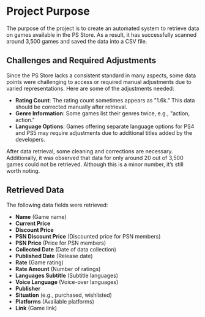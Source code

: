 # Project Purpose

The purpose of the project is to create an automated system to retrieve data on games available in the PS Store. As a result, it has successfully scanned around 3,500 games and saved the data into a CSV file.

## Challenges and Required Adjustments

Since the PS Store lacks a consistent standard in many aspects, some data points were challenging to access or required manual adjustments due to varied representations. Here are some of the adjustments needed:

- **Rating Count**: The rating count sometimes appears as "1.6k." This data should be corrected manually after retrieval.
- **Genre Information**: Some games list their genres twice, e.g., "action, action."
- **Language Options**: Games offering separate language options for PS4 and PS5 may require adjustments due to additional titles added by the developers.

After data retrieval, some cleaning and corrections are necessary. Additionally, it was observed that data for only around 20 out of 3,500 games could not be retrieved. Although this is a minor number, it’s still worth noting.

## Retrieved Data

The following data fields were retrieved:

- **Name** (Game name)
- **Current Price**
- **Discount Price**
- **PSN Discount Price** (Discounted price for PSN members)
- **PSN Price** (Price for PSN members)
- **Collected Date** (Date of data collection)
- **Published Date** (Release date)
- **Rate** (Game rating)
- **Rate Amount** (Number of ratings)
- **Languages Subtitle** (Subtitle languages)
- **Voice Language** (Voice-over languages)
- **Publisher**
- **Situation** (e.g., purchased, wishlisted)
- **Platforms** (Available platforms)
- **Link** (Game link)
